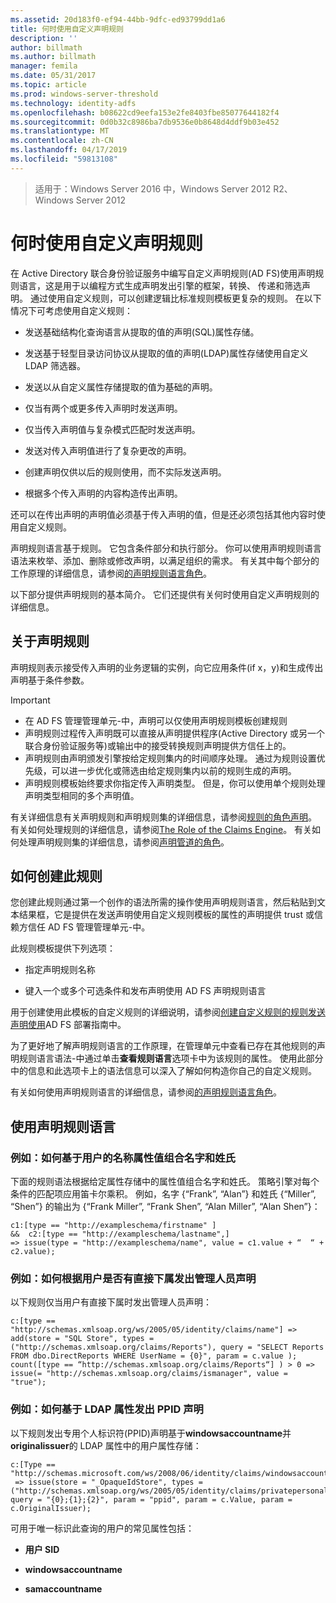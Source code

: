 ```yaml
---
ms.assetid: 20d183f0-ef94-44bb-9dfc-ed93799dd1a6
title: 何时使用自定义声明规则
description: ''
author: billmath
ms.author: billmath
manager: femila
ms.date: 05/31/2017
ms.topic: article
ms.prod: windows-server-threshold
ms.technology: identity-adfs
ms.openlocfilehash: b08622cd9eefa153e2fe8403fbe85077644182f4
ms.sourcegitcommit: 0d0b32c8986ba7db9536e0b8648d4ddf9b03e452
ms.translationtype: MT
ms.contentlocale: zh-CN
ms.lasthandoff: 04/17/2019
ms.locfileid: "59813108"
---
```

>适用于：Windows Server 2016 中，Windows Server 2012 R2、 Windows Server 2012

# <a name="when-to-use-a-custom-claim-rule"></a>何时使用自定义声明规则
在 Active Directory 联合身份验证服务中编写自定义声明规则\(AD FS\)使用声明规则语言，这是用于以编程方式生成声明发出引擎的框架，转换、 传递和筛选声明。 通过使用自定义规则，可以创建逻辑比标准规则模板更复杂的规则。 在以下情况下可考虑使用自定义规则：  
  
-   发送基础结构化查询语言从提取的值的声明\(SQL\)属性存储。  
  
-   发送基于轻型目录访问协议从提取的值的声明\(LDAP\)属性存储使用自定义 LDAP 筛选器。  
  
-   发送以从自定义属性存储提取的值为基础的声明。  
  
-   仅当有两个或更多传入声明时发送声明。  
  
-   仅当传入声明值与复杂模式匹配时发送声明。  
  
-   发送对传入声明值进行了复杂更改的声明。  
  
-   创建声明仅供以后的规则使用，而不实际发送声明。  
  
-   根据多个传入声明的内容构造传出声明。  
  
还可以在传出声明的声明值必须基于传入声明的值，但是还必须包括其他内容时使用自定义规则。  
  
声明规则语言基于规则。 它包含条件部分和执行部分。 你可以使用声明规则语言语法来枚举、添加、删除或修改声明，以满足组织的需求。 有关其中每个部分的工作原理的详细信息，请参阅[的声明规则语言角色](The-Role-of-the-Claim-Rule-Language.md)。  
  
以下部分提供声明规则的基本简介。 它们还提供有关何时使用自定义声明规则的详细信息。  
  
## <a name="about-claim-rules"></a>关于声明规则  
声明规则表示接受传入声明的业务逻辑的实例，向它应用条件\(if x，y\)和生成传出声明基于条件参数。  
  
> [!IMPORTANT]  
> -   在 AD FS 管理管理单元\-中，声明可以仅使用声明规则模板创建规则  
> -   声明规则过程传入声明既可以直接从声明提供程序\(Active Directory 或另一个联合身份验证服务等\)或输出中的接受转换规则声明提供方信任上的。  
> -   声明规则由声明颁发引擎按给定规则集内的时间顺序处理。 通过为规则设置优先级，可以进一步优化或筛选由给定规则集内以前的规则生成的声明。  
> -   声明规则模板始终要求你指定传入声明类型。 但是，你可以使用单个规则处理声明类型相同的多个声明值。  
  
有关详细信息有关声明规则和声明规则集的详细信息，请参阅[规则的角色声明](The-Role-of-Claim-Rules.md)。 有关如何处理规则的详细信息，请参阅[The Role of the Claims Engine](The-Role-of-the-Claims-Engine.md)。 有关如何处理声明规则集的详细信息，请参阅[声明管道的角色](The-Role-of-the-Claims-Pipeline.md)。  
  
## <a name="how-to-create-this-rule"></a>如何创建此规则  
您创建此规则通过第一个创作的语法所需的操作使用声明规则语言，然后粘贴到文本结果框，它是提供在发送声明使用自定义规则模板的属性的声明提供 trust 或信赖方信任 AD FS 管理管理单元\-中。  
  
此规则模板提供下列选项：  
  
-   指定声明规则名称  
  
-   键入一个或多个可选条件和发布声明使用 AD FS 声明规则语言  
  
用于创建使用此模板的自定义规则的详细说明，请参阅[创建自定义规则的规则发送声明使用](https://technet.microsoft.com/library/dd807049.aspx)AD FS 部署指南中。  
  
为了更好地了解声明规则语言的工作原理，在管理单元中查看已存在其他规则的声明规则语言语法\-中通过单击**查看规则语言**选项卡中为该规则的属性。 使用此部分中的信息和此选项卡上的语法信息可以深入了解如何构造你自己的自定义规则。  
  
有关如何使用声明规则语言的详细信息，请参阅[的声明规则语言角色](The-Role-of-the-Claim-Rule-Language.md)。  
  
## <a name="using-the-claim-rule-language"></a>使用声明规则语言  
  
### <a name="example-how-to-combine-first-and-last-names-based-on-a-users-name-attribute-values"></a>例如：如何基于用户的名称属性值组合名字和姓氏  
下面的规则语法根据给定属性存储中的属性值组合名字和姓氏。 策略引擎对每个条件的匹配项应用笛卡尔乘积。 例如，名字 {“Frank”, “Alan”} 和姓氏 {“Miller”, “Shen”} 的输出为 {“Frank Miller”, “Frank Shen”, “Alan Miller”, “Alan Shen”}：  
  
```  
c1:[type == "http://exampleschema/firstname" ]  
&&  c2:[type == "http://exampleschema/lastname",]   
=> issue(type = "http://exampleschema/name", value = c1.value + “  “ + c2.value);  
```  
  
### <a name="example-how-to-issue-a-manager-claim-based-on-whether-users-have-direct-reports"></a>例如：如何根据用户是否有直接下属发出管理人员声明  
以下规则仅当用户有直接下属时发出管理人员声明：  
  
```  
c:[type == "http://schemas.xmlsoap.org/ws/2005/05/identity/claims/name"] => add(store = "SQL Store", types = ("http://schemas.xmlsoap.org/claims/Reports"), query = "SELECT Reports FROM dbo.DirectReports WHERE UserName = {0}", param = c.value );  
count([type == “http://schemas.xmlsoap.org/claims/Reports“] ) > 0 => issue(= "http://schemas.xmlsoap.org/claims/ismanager", value = "true");  
```  
  
### <a name="example-how-to-issue-a-ppid-claim-based-on-an-ldap-attribute"></a>例如：如何基于 LDAP 属性发出 PPID 声明  
以下规则发出专用个人标识符\(PPID\)声明基于**windowsaccountname**并**originalissuer**的 LDAP 属性中的用户属性存储：  
  
```  
c:[Type == "http://schemas.microsoft.com/ws/2008/06/identity/claims/windowsaccountname"]  
 => issue(store = "_OpaqueIdStore", types = ("http://schemas.xmlsoap.org/ws/2005/05/identity/claims/privatepersonalidentifier"), query = "{0};{1};{2}", param = "ppid", param = c.Value, param = c.OriginalIssuer);  
```  
  
可用于唯一标识此查询的用户的常见属性包括：  
  
-   **用户 SID**  
  
-   **windowsaccountname**  
  
-   **samaccountname**  
  

